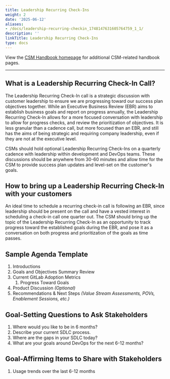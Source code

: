 ```yaml
---
title: Leadership Recurring Check-Ins
weight: 2
date: '2025-06-12'
aliases:
- /docs/leadership-recurring-checkin_1748147631605764759_1_1/
description: ''
linkTitle: Leadership Recurring Check-Ins
type: docs
---
```


View the [CSM Handbook homepage](/handbook/customer-success/csm/) for additional CSM-related handbook pages.

---

## What is a Leadership Recurring Check-In Call?

The Leadership Recurring Check-In call is a strategic discussion with customer leadership to ensure we are progressing toward our success plan objectives together. While an Executive Business Review (EBR) aims to establish business goals and report on progress annually, the Leadership Recurring Check-In allows for a more focused conversation with leadership to allow for progress checks, and review the prioritization of objectives. It is less granular than a cadence call, but more focused than an EBR, and still has the aims of being strategic and requiring company leadership, even if they are not at the executive level.

CSMs should hold optional Leadership Recurring Check-Ins on a quarterly cadence with leadership within development and DevOps teams. These discussions should be anywhere from 30-60 minutes and allow time for the CSM to provide success plan updates and level-set on the customer's goals.

## How to bring up a Leadership Recurring Check-In with your customers

An ideal time to schedule a recurring check-in call is following an EBR, since leadership should be present on the call and have a vested interest in scheduling a check-in call one quarter out. The CSM should bring up the topic of the Leadership Recurring Check-In as an opportunity to track progress toward the established goals during the EBR, and pose it as a conversation on both progress and prioritization of the goals as time passes.

## Sample Agenda Template

1. Introductions
1. Goals and Objectives Summary Review
1. Current GitLab Adoption Metrics
   1. Progress Toward Goals
1. Product Discussion *(Optional)*
1. Recommendations & Next Steps *(Value Stream Assessments, POVs, Enablement Sessions, etc.)*

## Goal-Setting Questions to Ask Stakeholders

1. Where would you like to be in 6 months?
1. Describe your current SDLC process.
1. Where are the gaps in your SDLC today?
1. What are your goals around DevOps for the next 6-12 months?

## Goal-Affirming Items to Share with Stakeholders

1. Usage trends over the last 6-12 months
